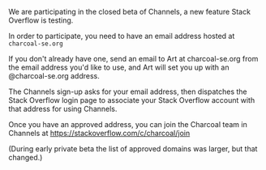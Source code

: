 We are participating in the closed beta of Channels, a new feature Stack Overflow is testing.

In order to participate, you need to have an email address hosted at `charcoal-se.org`

If you don't already have one, send an email to Art at charcoal-se.org from the email address you'd like to use, and Art will set you up with an @charcoal-se.org address.

The Channels sign-up asks for your email address, then dispatches the Stack Overflow login page to associate your Stack Overflow account with that address for using Channels.

Once you have an approved address, you can join the Charcoal team in Channels at https://stackoverflow.com/c/charcoal/join

(During early private beta the list of approved domains was larger, but that changed.)